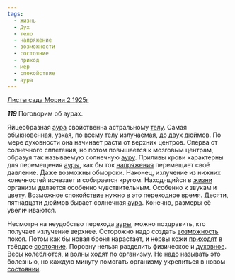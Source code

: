 ```yaml
---
tags:
  - жизнь
  - Дух
  - тело
  - напряжение
  - возможности
  - состояние
  - приход
  - мер
  - спокойствие
  - аура
---
```


[Листы сада Мории 2 1925г](/agni/1925)

___119___
Поговорим об аурах.   

Яйцеобразная [аура](/tag/#аура) свойственна астральному [телу](/tag/#тело). Самая обыкновенная, узкая, по всему [телу](/tag/#тело) излучаемая, до двух дюймов. По мере духовности она начинает расти от верхних центров. Сперва от солнечного сплетения, но потом повышается к мозговым центрам, образуя так называемую солнечную [ауру](/tag/#аура). Приливы крови характерны для перемещения [ауры](/tag/#аура), как бы ток [напряжения](/tag/#напряжение) перемещает своё давление. Даже возможны обмороки. Наконец, излучение из нижних конечностей исчезает и собирается кругом. Находящийся в [жизни](/tag/#жизнь) организм делается особенно чувствительным. Особенно к звукам и цвету. Возможное [спокойствие](/tag/#спокойствие) нужно в это переходное время. Десяти, пятнадцати дюймов бывает солнечная [аура](/tag/#аура). Конечно, размеры её увеличиваются.   

Несмотря на неудобство перехода [ауры](/tag/#аура), можно поздравить, кто получает излучение верхнее. Осторожно надо создать [возможность](/tag/#возможности) покоя. Потом как бы новая броня нарастает, и нервы кожи [приходят](/tag/#приход) в твёрдое [состояние](/tag/#состояние). Поровну нельзя разделить физическое и [духовное](/tag/#Дух). Весы колеблются, и волны ходят по организму. Не надо называть это болезнью, но каждую минуту помогать организму укрепиться в новом [состоянии](/tag/#состояние).   

